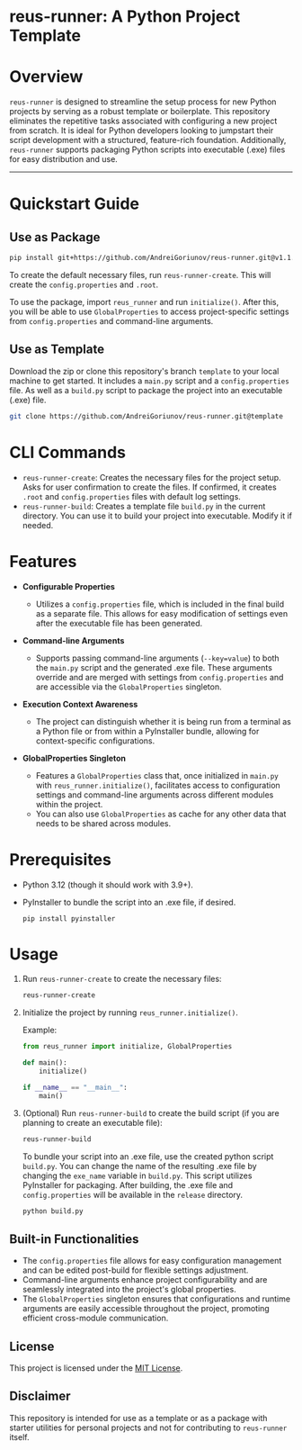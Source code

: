 # reus-runner: A Python Project Template

# Overview

`reus-runner` is designed to streamline the setup process for new Python projects by serving as a robust template or
boilerplate. This repository eliminates the repetitive tasks associated with configuring a new project from scratch. It
is ideal for Python developers looking to jumpstart their script development with a structured, feature-rich foundation.
Additionally, `reus-runner` supports packaging Python scripts into executable (.exe) files for easy distribution and
use.

---

# Quickstart Guide

## Use as Package

```bash
pip install git+https://github.com/AndreiGoriunov/reus-runner.git@v1.1.0
```

To create the default necessary files, run `reus-runner-create`. This will create the `config.properties` and `.root`.

To use the package, import `reus_runner` and run `initialize()`.  After this, you will be able to use `GlobalProperties` to access
project-specific settings from `config.properties` and command-line arguments.

## Use as Template

Download the zip or clone this repository's branch `template` to your local machine to get started. 
It includes a `main.py` script and a `config.properties` file.
As well as a `build.py` script to package the project into an executable (.exe) file.

```bash
git clone https://github.com/AndreiGoriunov/reus-runner.git@template
```

# CLI Commands

- `reus-runner-create`: Creates the necessary files for the project setup. Asks for user confirmation to create the
  files. If confirmed, it creates `.root` and `config.properties` files with default log settings.
- `reus-runner-build`: Creates a template file `build.py` in the current directory. You can use it to build your project
  into executable. Modify it if needed.

# Features

- **Configurable Properties**
  - Utilizes a `config.properties` file, which is included in the final build as a separate
    file. This allows for easy modification of settings even after the executable file has been generated.

- **Command-line Arguments**
  - Supports passing command-line arguments (`--key=value`) to both the `main.py` script and
    the generated .exe file. These arguments override and are merged with settings from `config.properties` and are
    accessible via the `GlobalProperties` singleton.

- **Execution Context Awareness**
  - The project can distinguish whether it is being run from a terminal as a Python file
    or from within a PyInstaller bundle, allowing for context-specific configurations.

- **GlobalProperties Singleton**
  - Features a `GlobalProperties` class that, once initialized in `main.py` with `reus_runner.initialize()`, 
    facilitates access to configuration settings and command-line arguments across different modules within the project.
  - You can also use `GlobalProperties` as cache for any other data that needs to be shared across modules.

# Prerequisites

- Python 3.12 (though it should work with 3.9+).

- PyInstaller to bundle the script into an .exe file, if desired.

  `pip install pyinstaller`

# Usage

1. Run `reus-runner-create` to create the necessary files:

    ```bash
    reus-runner-create
    ```
2. Initialize the project by running `reus_runner.initialize()`.
    
    Example:
    ```python
    from reus_runner import initialize, GlobalProperties
    
    def main():
        initialize()
    
    if __name__ == "__main__":
        main()
    ```

3. (Optional) Run `reus-runner-build` to create the build script (if you are planning to create an executable file):

    ```bash
    reus-runner-build
    ```

    To bundle your script into an .exe file, use the created python script `build.py`. You can change the name of the
    resulting .exe file by changing the `exe_name` variable in `build.py`.
    This script utilizes PyInstaller for packaging. After building, the .exe file and `config.properties` will be available
    in the `release` directory.

    ```bash
    python build.py
    ```

## Built-in Functionalities

- The `config.properties` file allows for easy configuration management and can be edited post-build for flexible
  settings adjustment.
- Command-line arguments enhance project configurability and are seamlessly integrated into the project's global
  properties.
- The `GlobalProperties` singleton ensures that configurations and runtime arguments are easily accessible throughout
  the project, promoting efficient cross-module communication.

## License

This project is licensed under the [MIT License](LICENSE).

## Disclaimer

This repository is intended for use as a template or as a package with starter utilities for personal projects and not for contributing to `reus-runner`
itself.
